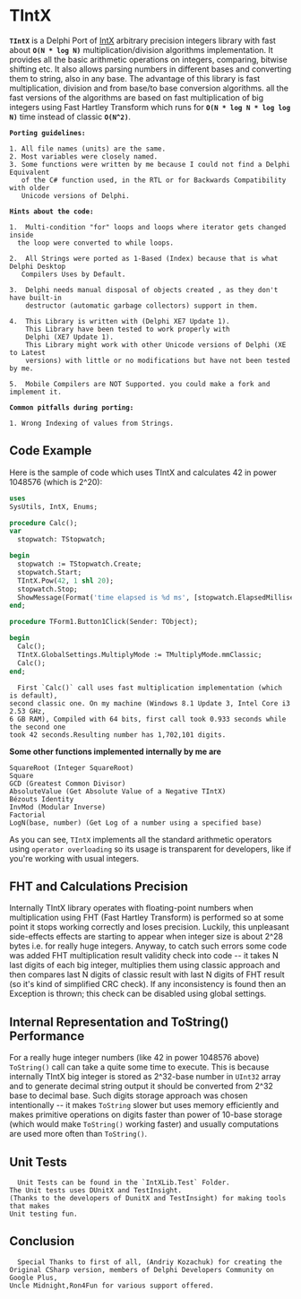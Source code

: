 TIntX
====

 **`TIntX`** is a Delphi Port of [IntX](https://github.com/devoyster/IntXLib) arbitrary precision integers library with fast about **`O(N * log N)`** multiplication/division algorithms implementation. It provides all the basic arithmetic operations on integers, comparing, bitwise shifting etc. It also allows parsing numbers in different bases and converting them to string, also in any base. The advantage of this library is fast multiplication, division and from base/to base conversion algorithms. all the fast versions of the algorithms are based on fast multiplication of big integers using Fast Hartley Transform which runs for **`O(N * log N * log log N)`** time instead of classic **`O(N^2)`**.

**`Porting guidelines:`**

    1. All file names (units) are the same. 
    2. Most variables were closely named. 
    3. Some functions were written by me because I could not find a Delphi Equivalent
       of the C# function used, in the RTL or for Backwards Compatibility with older
       Unicode versions of Delphi.

    
**`Hints about the code:`**

    1.  Multi-condition "for" loops and loops where iterator gets changed inside 
      the loop were converted to while loops. 
      
    2.  All Strings were ported as 1-Based (Index) because that is what Delphi Desktop 
       Compilers Uses by Default.
       
    3.  Delphi needs manual disposal of objects created , as they don't have built-in 
        destructor (automatic garbage collectors) support in them.
        
    4.  This Library is written with (Delphi XE7 Update 1). 
        This Library have been tested to work properly with 
        Delphi (XE7 Update 1). 
        This Library might work with other Unicode versions of Delphi (XE to Latest 
        versions) with little or no modifications but have not been tested by me. 
        
    5.  Mobile Compilers are NOT Supported. you could make a fork and implement it.
  
   
**`Common pitfalls during porting:`**

    1. Wrong Indexing of values from Strings.

Code Example
------------

Here is the sample of code which uses TIntX and calculates 42 in power 1048576 (which is 2^20):

```pascal
uses
SysUtils, IntX, Enums;

procedure Calc();
var
  stopwatch: TStopwatch;

begin
  stopwatch := TStopwatch.Create;
  stopwatch.Start;
  TIntX.Pow(42, 1 shl 20);
  stopwatch.Stop;
  ShowMessage(Format('time elapsed is %d ms', [stopwatch.ElapsedMilliseconds]));
end;

procedure TForm1.Button1Click(Sender: TObject);

begin
  Calc();
  TIntX.GlobalSettings.MultiplyMode := TMultiplyMode.mmClassic;
  Calc();
end;
```

      First `Calc()` call uses fast multiplication implementation (which is default), 
    second classic one. On my machine (Windows 8.1 Update 3, Intel Core i3 2.53 GHz, 
    6 GB RAM), Compiled with 64 bits, first call took 0.933 seconds while the second one 
    took 42 seconds.Resulting number has 1,702,101 digits.

**Some other functions implemented internally by me are**

	
	SquareRoot (Integer SquareRoot) 
	Square 
	GCD (Greatest Common Divisor) 
	AbsoluteValue (Get Absolute Value of a Negative TIntX)
	Bézouts Identity
	InvMod (Modular Inverse)
	Factorial
	LogN(base, number) (Get Log of a number using a specified base)

As you can see, `TIntX` implements all the standard arithmetic operators using `operator overloading` so its usage is transparent for developers, like if you're working with usual integers.

FHT and Calculations Precision
------------------------------

Internally TIntX library operates with floating-point numbers when multiplication using FHT (Fast Hartley Transform) is performed so at some point it stops working correctly and loses precision. Luckily, this unpleasant side-effects effects are starting to appear when integer size is about 2^28 bytes i.e. for really huge integers. Anyway, to catch such errors some code was added FHT multiplication result validity check into code -- it takes N last digits of each big integer, multiplies them using classic approach and then compares last N digits of classic result with last N digits of FHT result (so it's kind of simplified CRC check). If any inconsistency is found then an Exception is thrown; this check can be disabled using global settings.

Internal Representation and ToString() Performance
--------------------------------------------------

   For a really huge integer numbers (like 42 in power 1048576 above) `ToString()` 
 call can take a quite some time to execute. This is because internally TIntX big 
 integer is stored as 2^32-base number in `UInt32` array and to generate decimal 
 string output it should be converted from 2^32 base to decimal base. Such digits 
 storage approach was chosen intentionally -- it makes `ToString` slower but uses 
 memory efficiently and makes primitive operations on digits faster than power of 
 10-base storage (which would make `ToString()` working faster) and 
 usually computations are used more often than `ToString()`.

Unit Tests
--------------------------------------------------
      Unit Tests can be found in the `IntXLib.Test` Folder.
    The Unit tests uses DUnitX and TestInsight. 
    (Thanks to the developers of DunitX and TestInsight) for making tools that makes 
    Unit testing fun.

Conclusion
--------------------------------------------------

      Special Thanks to first of all, (Andriy Kozachuk) for creating the 
    Original CSharp version, members of Delphi Developers Community on Google Plus,
    Uncle Midnight,Ron4Fun for various support offered.
